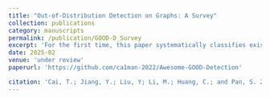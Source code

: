 ```yaml
---
title: "Out-of-Distribution Detection on Graphs: A Survey"
collection: publications
category: manuscripts
permalink: /publication/GOOD-D_Survey
excerpt: 'For the first time, this paper systematically classifies existing out-of-distribution detection (GOOD) methods, reviews representative studies from 2020 to 2025, provides an in-depth analysis of the core principles and common misconceptions in dealing with the task of GOOD detection, and reveals the main challenges facing the field and future research directions.'
date: 2025-02
venue: 'under review'
paperurl: 'https://github.com/ca1man-2022/Awesome-GOOD-Detection'

citation: 'Cai, T.; Jiang, Y.; Liu, Y; Li, M.; Huang, C.; and Pan, S. 2025. Out-of-Distribution Detection on Graphs: A Survey.'
---
```

